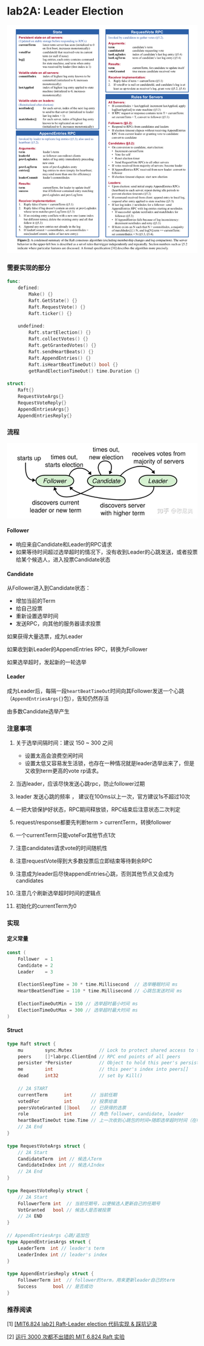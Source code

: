 <!-- ---
title: lab2A: Raft-Leader Election
date: 2023-03-18T20:53:30Z
lastmod: 2023-03-19T20:00:28Z
--- -->

# lab2A: Leader Election

​![image](assets/image-20230318210031-w2o71ys.png)​

### 需要实现的部分

```go
func:
	defined:
		Make() {}
		Raft.GetState() {}
		Raft.RequestVote() {}
		Raft.ticker() {}

	undefined:
		Raft.startElection() {}
		Raft.collectVotes() {}
		Raft.getGrantedVotes() {}
		Raft.sendHeartBeats() {}
		Raft.AppendEntries() {}
		Raft.isHeartBeatTimeOut() bool {}
		getRandElectionTimeOut() time.Duration {}

struct:
	Raft{}
	RequestVoteArgs{}
	RequestVoteReply{}
	AppendEntriesArgs{}
	AppendEntriesReply{}
```

### 流程

​![image](assets/image-20230318211825-vw6pt54.png)​

#### Follower

* 响应来自Candidate和Leader的RPC请求
* 如果等待时间超过选举超时的情况下，没有收到Leader的心跳发送，或者投票给某个候选人，进入投票Candidate状态

#### Candidate

从Follower进入到Candidate状态：

* 增加当前的Term
* 给自己投票
* 重新设置选举时间
* 发送RPC，向其他的服务器请求投票

如果获得大量选票，成为Leader

如果收到新Leader的AppendEntries RPC，转换为Follower

如果选举超时，发起新的一轮选举

#### Leader

成为Leader后，每隔一段`heartBeatTimeOut`​时间向其Follower发送一个心跳（`AppendEntriesArgs{}`​包），告知仍然存活

由多数Candidate选举产生

### 注意事项

1. 关于选举间隔时间：建议 150 ~ 300 之间

    * 设置太高会浪费空闲时间
    * 设置太低又容易发生活锁，也存在一种情况就是leader选举出来了，但是又收到term更高的vote rp请求。

2. 当选leader，应该尽快发送心跳rpc，防止follower过期
3. leader 发送心跳的频率 ， 建议在100ms以上一次，官方建议1s不超过10次
4. 一把大锁保护好状态，RPC期间释放锁，RPC结束后注意状态二次判定
5. request/response都要先判断term > currentTerm，转换follower
6. 一个currentTerm只能voteFor其他节点1次
7. 注意candidates请求vote的时间随机性
8. 注意requestVote得到大多数投票后立即结束等待剩余RPC
9. 注意成为leader后尽快appendEntries心跳，否则其他节点又会成为candidates
10. 注意几个刷新选举超时时间的逻辑点
11. 初始化的currentTerm为0

### 实现

#### 定义常量

```go
const (
	Follower  = 1
	Candidate = 2
	Leader    = 3

	ElectionSleepTime = 30 * time.Millisecond  // 选举睡眠时间 ms
	HeartBeatSendTime = 110 * time.Millisecond // 心跳包发送时间 ms

	ElectionTimeOutMin = 150 // 选举超时最小时间 ms
	ElectionTimeOutMax = 300 // 选举超时最大时间 ms
)
```

#### Struct

```go
type Raft struct {
	mu        sync.Mutex          // Lock to protect shared access to this peer's state
	peers     []*labrpc.ClientEnd // RPC end points of all peers
	persister *Persister          // Object to hold this peer's persisted state
	me        int                 // this peer's index into peers[]
	dead      int32               // set by Kill()

	// 2A START
	currentTerm      int       // 当前任期
	votedFor         int       // 投票给谁
	peersVoteGranted []bool    // 已获得的选票
	role             int       // 角色 follower, candidate, leader
	heartBeatTimeOut time.Time // 上一次收到心跳包的时间+随即选举超时时间（在收到心跳包后再随机一个）
	// 2A End
}

type RequestVoteArgs struct {
	// 2A Start
	CandidateTerm  int // 候选人Term
	CandidateIndex int // 候选人Index
	// 2A End
}

type RequestVoteReply struct {
	// 2A Start
	FollowerTerm int  // 当前任期号，以便候选人更新自己的任期号
	VotGranted   bool // 候选人是否被投票
	// 2A END
}

// AppendEntriesArgs 心跳/追加包
type AppendEntriesArgs struct {
	LeaderTerm  int // leader's term
	LeaderIndex int // leader's index
}

type AppendEntriesReply struct {
	FollowerTerm int  // follower的term，用来更新leader自己的term
	Success      bool // 是否成功
}
```

### 推荐阅读

[1] [[MIT6.824 lab2] Raft-Leader election 代码实现 &amp; 踩坑记录](https://juejin.cn/post/7109291073226145806#heading-13)​

[2] [运行 3000 次都不出错的 MIT 6.824 Raft 实验](https://zhuanlan.zhihu.com/p/368433074)​

‍
